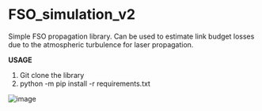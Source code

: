 # FSO_simulation_v2
Simple FSO propagation library. Can be used to estimate link budget losses due to the atmospheric turbulence for laser propagation. 

**USAGE**

1. Git clone the library
2. python -m pip install -r requirements.txt 

![image](https://github.com/MarcnKov/FSO_simulation_v2/assets/46137836/71328fd6-879a-43f7-8ad5-fec775ab6a4f)
